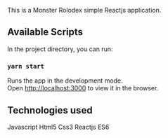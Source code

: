 This is a Monster Rolodex simple Reactjs application.

## Available Scripts

In the project directory, you can run:

### `yarn start`

Runs the app in the development mode.<br />
Open [http://localhost:3000](http://localhost:3000) to view it in the browser.

## Technologies used
Javascript
Html5
Css3
Reactjs
ES6



